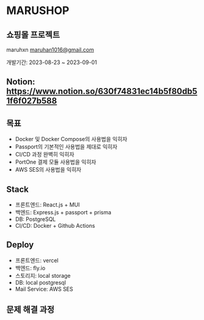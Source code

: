 # MARUSHOP

## 쇼핑몰 프로젝트

maruhxn <maruhan1016@gmail.com>

개발기간: 2023-08-23 ~ 2023-09-01

## Notion: https://www.notion.so/630f74831ec14b5f80db51f6f027b588

## 목표

- Docker 및 Docker Compose의 사용법을 익히자
- Passport의 기본적인 사용법을 제대로 익히자
- CI/CD 과정 완벽히 익히자
- PortOne 결제 모듈 사용법을 익히자
- AWS SES의 사용법을 익히자

## Stack

- 프론트엔드: React.js + MUI
- 백엔드: Express.js + passport + prisma
- DB: PostgreSQL
- CI/CD: Docker + Github Actions

## Deploy

- 프론트엔드: vercel
- 백엔드: fly.io
- 스토리지: local storage
- DB: local postgresql
- Mail Service: AWS SES

## 문제 해결 과정

